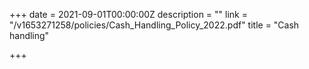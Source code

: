 +++
date = 2021-09-01T00:00:00Z
description = ""
link = "/v1653271258/policies/Cash_Handling_Policy_2022.pdf"
title = "Cash handling"

+++
